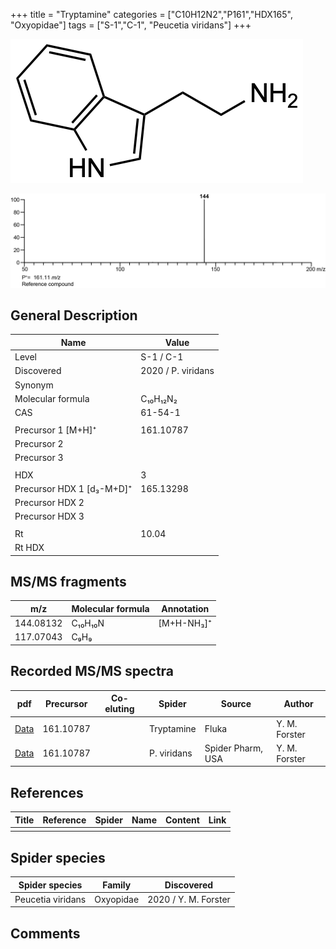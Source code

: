 +++
title = "Tryptamine"
categories = ["C10H12N2","P161","HDX165",
"Oxyopidae"]
tags = ["S-1","C-1",
"Peucetia viridans"]
+++

![](/img/Tryptamine.png)

![](/img_MSMS/161_Tryptamine.png)

## General Description

| Name                      | Value              |
|---------------------------|--------------------|
| Level                     | S-1 / C-1                  |
| Discovered                | 2020 / P. viridans |
| Synonym                   |                    |
| Molecular formula         | C₁₀H₁₂N₂           |
| CAS                       | 61-54-1            |
|                           |                    |
| Precursor 1 [M+H]⁺        | 161.10787          |
| Precursor 2               |                    |
| Precursor 3               |                    |
|                           |                    |
| HDX                       | 3                  |
| Precursor HDX 1 [d₃-M+D]⁺ | 165.13298          |
| Precursor HDX 2           |                    |
| Precursor HDX 3           |                    |
|                           |                    |
| Rt                        | 10.04              |
| Rt HDX                    |                    |

## MS/MS fragments

| m/z       | Molecular formula | Annotation |
|-----------|-------------------|------------|
| 144.08132 | C₁₀H₁₀N           | [M+H-NH₃]⁺ |
| 117.07043 | C₉H₉              |            |

## Recorded MS/MS spectra

| pdf                                   | Precursor | Co-eluting | Spider     | Source | Author        |
|---------------------------------------|-----------|------------|------------|--------|---------------|
| [Data](/pdf/161_Tryptamine_10-04.pdf) | 161.10787 |            | Tryptamine | Fluka  | Y. M. Forster |
| [Data](/pdf/P-viridans/161_Tryptamine_Pv.pdf) | 161.10787 |           | P. viridans | Spider Pharm, USA | Y. M. Forster |

## References

| Title | Reference | Spider | Name | Content | Link |
|-------|-----------|--------|------|---------|------|
|       |           |        |      |         |      |

## Spider species

| Spider species    | Family    | Discovered           |
|-------------------|-----------|----------------------|
| Peucetia viridans | Oxyopidae | 2020 / Y. M. Forster |

## Comments
